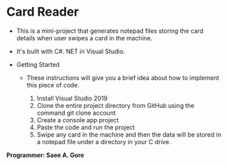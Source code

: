 # Card Reader

 - This is a mini-project that generates notepad files storing the card details when user swipes a card in the machine.
 - It's built with C#. NET in Visual Studio.

- Getting Started
  - These instructions will give you a brief idea about how to implement this piece of code.

    1. Install Visual Studio 2019
    2. Clone the entire project directory from GitHub using the command git clone  account 
    3. Create a console app project
    4. Paste the code and run the project
    5. Swipe any card in the machine and then the data will be stored in a notepad file under a directory in your C drive.

**Programmer: Saee A. Gore**
